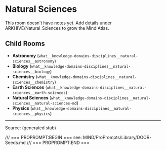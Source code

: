 # Natural Sciences

This room doesn't have notes yet. Add details under ARKHIVE/Natural_Sciences to grow the Mind Atlas.

## Child Rooms
- **Astronomy** (`what__knowledge-domains-disciplines__natural-sciences__astronomy`)
- **Biology** (`what__knowledge-domains-disciplines__natural-sciences__biology`)
- **Chemistry** (`what__knowledge-domains-disciplines__natural-sciences__chemistry`)
- **Earth Sciences** (`what__knowledge-domains-disciplines__natural-sciences__earth-sciences`)
- **Natural Sciences** (`what__knowledge-domains-disciplines__natural-sciences__natural-sciences-md`)
- **Physics** (`what__knowledge-domains-disciplines__natural-sciences__physics`)

---
Source: (generated stub)

/// === PROPROMPT:BEGIN ===
see: MIND/ProPrompts/Library/DOOR-Seeds.md
/// === PROPROMPT:END ===

